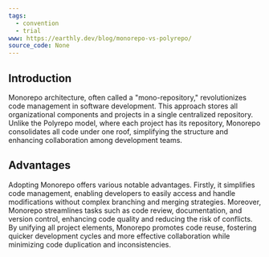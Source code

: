 ```yaml
---
tags:
  - convention
  - trial
www: https://earthly.dev/blog/monorepo-vs-polyrepo/
source_code: None
---
```


## Introduction

Monorepo architecture, often called a "mono-repository," revolutionizes code management in software development. This approach stores all organizational components and projects in a single centralized repository. Unlike the Polyrepo model, where each project has its repository, Monorepo consolidates all code under one roof, simplifying the structure and enhancing collaboration among development teams.

## Advantages

Adopting Monorepo offers various notable advantages. Firstly, it simplifies code management, enabling developers to easily access and handle modifications without complex branching and merging strategies. Moreover, Monorepo streamlines tasks such as code review, documentation, and version control, enhancing code quality and reducing the risk of conflicts. By unifying all project elements, Monorepo promotes code reuse, fostering quicker development cycles and more effective collaboration while minimizing code duplication and inconsistencies. 
